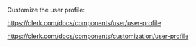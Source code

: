 Customize the user profile:

https://clerk.com/docs/components/user/user-profile

https://clerk.com/docs/components/customization/user-profile
